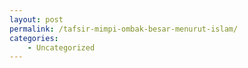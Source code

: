 ```yaml
---
layout: post
permalink: /tafsir-mimpi-ombak-besar-menurut-islam/
categories:
    - Uncategorized
---
```



